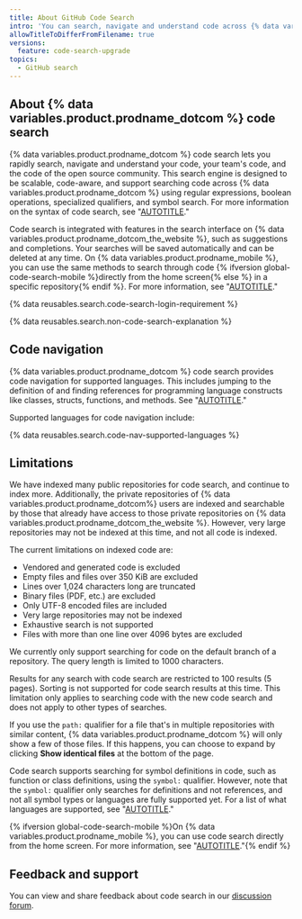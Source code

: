 ```yaml
---
title: About GitHub Code Search
intro: 'You can search, navigate and understand code across {% data variables.product.prodname_dotcom %} with code search.'
allowTitleToDifferFromFilename: true
versions:
  feature: code-search-upgrade
topics:
  - GitHub search
---
```


## About {% data variables.product.prodname_dotcom %} code search

{% data variables.product.prodname_dotcom %} code search lets you rapidly search, navigate and understand your code, your team's code, and the code of the open source community. This search engine is designed to be scalable, code-aware, and support searching code across {% data variables.product.prodname_dotcom %} using regular expressions, boolean operations, specialized qualifiers, and symbol search. For more information on the syntax of code search, see "[AUTOTITLE](/search-github/github-code-search/understanding-github-code-search-syntax)."

Code search is integrated with features in the search interface on {% data variables.product.prodname_dotcom_the_website %}, such as suggestions and completions. Your searches will be saved automatically and can be deleted at any time. On {% data variables.product.prodname_mobile %}, you can use the same methods to search through code {% ifversion global-code-search-mobile %}directly from the home screen{% else %} in a specific repository{% endif %}. For more information, see "[AUTOTITLE](/search-github/github-code-search/using-github-code-search)."

{% data reusables.search.code-search-login-requirement %}

{% data reusables.search.non-code-search-explanation %}

## Code navigation

{% data variables.product.prodname_dotcom %} code search provides code navigation for supported languages. This includes jumping to the definition of and finding references for programming language constructs like classes, structs, functions, and methods. See "[AUTOTITLE](/repositories/working-with-files/using-files/navigating-code-on-github)."

Supported languages for code navigation include:

{% data reusables.search.code-nav-supported-languages %}

## Limitations

We have indexed many public repositories for code search, and continue to index more. Additionally, the private repositories of {% data variables.product.prodname_dotcom%} users are indexed and searchable by those that already have access to those private repositories on {% data variables.product.prodname_dotcom_the_website %}. However, very large repositories may not be indexed at this time, and not all code is indexed.

The current limitations on indexed code are:

* Vendored and generated code is excluded
* Empty files and files over 350 KiB are excluded
* Lines over 1,024 characters long are truncated
* Binary files (PDF, etc.) are excluded
* Only UTF-8 encoded files are included
* Very large repositories may not be indexed
* Exhaustive search is not supported
* Files with more than one line over 4096 bytes are excluded

We currently only support searching for code on the default branch of a repository. The query length is limited to 1000 characters.

Results for any search with code search are restricted to 100 results (5 pages). Sorting is not supported for code search results at this time. This limitation only applies to searching code with the new code search and does not apply to other types of searches.

If you use the `path:` qualifier for a file that's in multiple repositories with similar content, {% data variables.product.prodname_dotcom %} will only show a few of those files. If this happens, you can choose to expand by clicking **Show identical files** at the bottom of the page.

Code search supports searching for symbol definitions in code, such as function or class definitions, using the `symbol:` qualifier. However, note that the `symbol:` qualifier only searches for definitions and not references, and not all symbol types or languages are fully supported yet. For a list of what languages are supported, see "[AUTOTITLE](/search-github/github-code-search/understanding-github-code-search-syntax#symbol-qualifier)."

{% ifversion global-code-search-mobile %}On {% data variables.product.prodname_mobile %}, you can use code search directly from the home screen. For more information, see "[AUTOTITLE](/search-github/github-code-search/using-github-code-search#using-github-code-search-on-github-mobile)."{% endif %}

## Feedback and support

You can view and share feedback about code search in our [discussion forum](https://github.com/orgs/community/discussions/categories/code-search-and-navigation).

